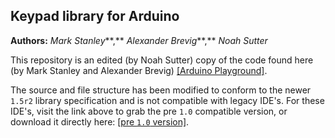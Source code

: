 ## Keypad library for Arduino

**Authors:**  *Mark Stanley***,** *Alexander Brevig***,** *Noah Sutter*


This repository is an edited (by Noah Sutter) copy of the code found here (by  Mark Stanley and Alexander Brevig) [[Arduino Playground]](http://playground.arduino.cc/Code/Keypad).

The source and file structure has been modified to conform to the newer `1.5r2` library specification and is not compatible with legacy IDE's.
For these IDE's, visit the link above to grab the pre `1.0` compatible version, or download it directly here:  [[pre `1.0` version]](http://playground.arduino.cc/uploads/Code/keypad.zip).
